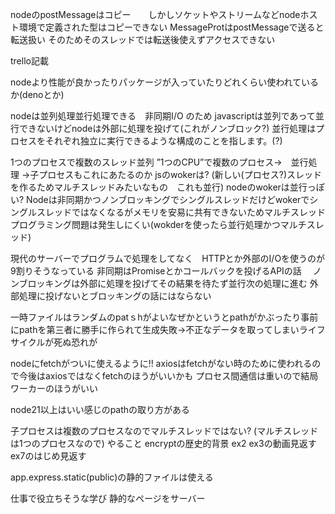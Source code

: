 nodeのpostMessageはコピー　　しかしソケットやストリームなどnodeホスト環境で定義された型はコピーできない
MessageProtはpostMessageで送ると転送扱い
そのためそのスレッドでは転送後使えずアクセスできない

trello記載

nodeより性能が良かったりパッケージが入っていたりどれくらい使われているか(denoとか)

nodeは並列処理並行処理できる　非同期I/O のため
javascriptは並列であって並行できないけどnodeは外部に処理を投げて(これがノンブロック?)
並行処理はプロセスをそれぞれ独立に実行できるような構成のことを指します。(?)

1つのプロセスで複数のスレッド並列
”1つのCPU”で複数のプロセス→　並行処理
→子プロセスもこれにあたるのか
jsのwokerは? (新しい(プロセス?)スレッドを作るためマルチスレッドみたいなもの　これも並行)
nodeのwokerは並行っぽい?
Nodeは非同期かつノンブロッキングでシングルスレッドだけどwokerでシングルスレッドではなくなるがメモリを安易に共有できないためマルチスレッドプログラミング問題は発生しにくい(wokderを使ったら並行処理かつマルチスレッド)

現代のサーバーでプログラムで処理をしてなく　HTTPとか外部のI/Oを使うのが9割りそうなっている
非同期はPromiseとかコールバックを投げるAPIの話　
ノンブロッキングは外部に処理を投げてその結果を待たず並行次の処理に進む
外部処理に投げないとブロッキングの話にはならない

一時ファイルはランダムのpatｓhがよいなぜかというとpathがかぶったり事前にpathを第三者に勝手に作られて生成失敗→不正なデータを取ってしまいライフサイクルが死ぬ恐れが

nodeにfetchがついに使えるように!!
axiosはfetchがない時のために使われるので今後はaxiosではなくfetchのほうがいいかも
プロセス間通信は重いので結局ワーカーのほうがいい

node21以上はいい感じのpathの取り方がある

子プロセスは複数のプロセスなのでマルチスレッドではない?
(マルチスレッドは1つのプロセスなので)
やること
encryptの歴史的背景 ex2 ex3の動画見返す
ex7のはじめ見返す

app.express.static(public)の静的ファイルは使える

仕事で役立ちそうな学び
静的なページをサーバー